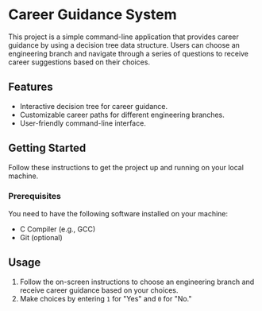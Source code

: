 # Career Guidance System
This project is a simple command-line application that provides career guidance by using a decision tree data structure. Users can choose an engineering branch and navigate through a series of questions to receive career suggestions based on their choices.

## Features
- Interactive decision tree for career guidance.
- Customizable career paths for different engineering branches.
- User-friendly command-line interface.

## Getting Started
Follow these instructions to get the project up and running on your local machine.

### Prerequisites
You need to have the following software installed on your machine:
- C Compiler (e.g., GCC)
- Git (optional)

## Usage
1. Follow the on-screen instructions to choose an engineering branch and receive career guidance based on your choices.
2. Make choices by entering `1` for "Yes" and `0` for "No."
